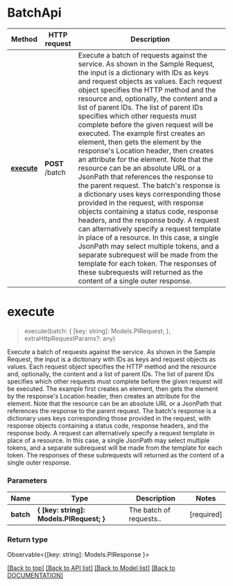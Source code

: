 # BatchApi

Method | HTTP request | Description
------------ | ------------- | -------------
[**execute**](BatchApi.md#execute) | **POST** /batch | Execute a batch of requests against the service. As shown in the Sample Request, the input is a dictionary with IDs as keys and request objects as values. Each request object specifies the HTTP method and the resource and, optionally, the content and a list of parent IDs. The list of parent IDs specifies which other requests must complete before the given request will be executed. The example first creates an element, then gets the element by the response's Location header, then creates an attribute for the element. Note that the resource can be an absolute URL or a JsonPath that references the response to the parent request. The batch's response is a dictionary uses keys corresponding those provided in the request, with response objects containing a status code, response headers, and the response body. A request can alternatively specify a request template in place of a resource. In this case, a single JsonPath may select multiple tokens, and a separate subrequest will be made from the template for each token. The responses of these subrequests will returned as the content of a single outer response.


# **execute**
> execute(batch: { [key: string]: Models.PIRequest; }, extraHttpRequestParams?: any)

Execute a batch of requests against the service. As shown in the Sample Request, the input is a dictionary with IDs as keys and request objects as values. Each request object specifies the HTTP method and the resource and, optionally, the content and a list of parent IDs. The list of parent IDs specifies which other requests must complete before the given request will be executed. The example first creates an element, then gets the element by the response's Location header, then creates an attribute for the element. Note that the resource can be an absolute URL or a JsonPath that references the response to the parent request. The batch's response is a dictionary uses keys corresponding those provided in the request, with response objects containing a status code, response headers, and the response body. A request can alternatively specify a request template in place of a resource. In this case, a single JsonPath may select multiple tokens, and a separate subrequest will be made from the template for each token. The responses of these subrequests will returned as the content of a single outer response.

### Parameters

Name | Type | Description | Notes
------------- | ------------- | ------------- | -------------
 **batch** | **{ [key: string]: Models.PIRequest; }**| The batch of requests.. | [required]


### Return type

Observable<{[key: string]: Models.PIResponse }>

[[Back to top]](#) [[Back to API list]](../../DOCUMENTATION.md#documentation-for-api-endpoints) [[Back to Model list]](../../DOCUMENTATION.md#documentation-for-models) [[Back to DOCUMENTATION]](../../DOCUMENTATION.md)
